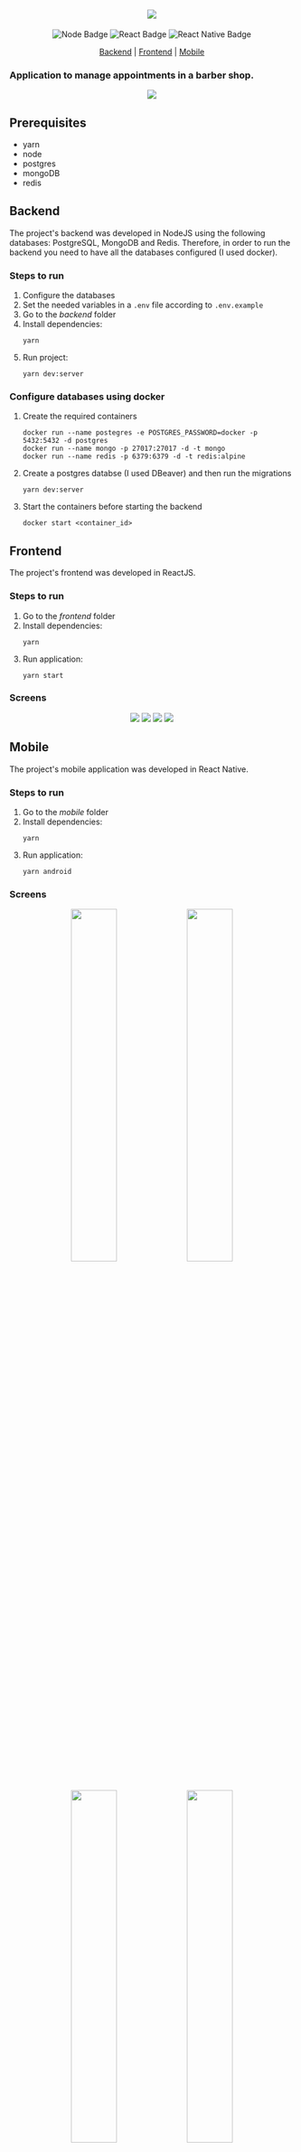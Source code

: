 <h1 align="center"><img src=".github/logo.svg"/></h1>

<div align="center">

   ![Node Badge](https://img.shields.io/badge/-Node.js-4d8939) ![React Badge](https://img.shields.io/badge/-React.js-7bdcfe) ![React Native Badge](https://img.shields.io/badge/-React_Native-7bdcfe)

   [Backend](#Backend) | [Frontend](#Frontend) | [Mobile](#Mobile)

</div>

<h3>
    Application to manage appointments in a barber shop.
</h3>

<p align="center">
    <img src=".github/demo.gif">
</p>

## Prerequisites

- yarn
- node
- postgres
- mongoDB
- redis

## Backend

The project's backend was developed in NodeJS using the following databases: PostgreSQL, MongoDB and Redis. Therefore, in order to run the backend you need to have all the databases configured (I used docker).

### Steps to run

1. Configure the databases
2. Set the needed variables in a `.env` file according to `.env.example`
3. Go to the *backend* folder
4. Install dependencies:
    ```
    yarn
    ```
5. Run project: 
    ```
    yarn dev:server
    ```

### Configure databases using docker

1. Create the required containers
    ```
    docker run --name postegres -e POSTGRES_PASSWORD=docker -p 5432:5432 -d postgres
    docker run --name mongo -p 27017:27017 -d -t mongo
    docker run --name redis -p 6379:6379 -d -t redis:alpine
    ```
2. Create a postgres databse (I used DBeaver) and then run the migrations
    ```
    yarn dev:server
    ```
3. Start the containers before starting the backend
    ```
    docker start <container_id>
    ```

## Frontend

The project's frontend was developed in ReactJS.

### Steps to run

1. Go to the *frontend* folder
2. Install dependencies:
    ```
    yarn
    ```
3. Run application: 
    ```
    yarn start
    ```

### Screens

<p align="center">
    <img src=".github/web-sign-in.png">
    <img src=".github/web-sign-up.png">
    <img src=".github/web-dashboard.png">
    <img src=".github/web-profile.png">
</p>

## Mobile

The project's mobile application was developed in React Native.

### Steps to run

1. Go to the *mobile* folder
2. Install dependencies:
    ```
    yarn
    ```
3. Run application: 
    ```
    yarn android
    ```

### Screens

<p align="center">
    <img src=".github/mobile-sign-in.png" width="40%" height="40%">
    <img src=".github/mobile-sign-up.png" width="40%" height="40%">
    <img src=".github/mobile-dashboard.png" width="40%" height="40%">
    <img src=".github/mobile-profile.png" width="40%" height="40%">
    <img src=".github/mobile-create-appointment.png" width="40%" height="40%">
    <img src=".github/mobile-appointment-created.png" width="40%" height="40%">
</p>

<div align="center">
  <sub>This project was developed during the GoStack Bootcamp by
  <a href="https://rocketseat.com.br/">Rocketseat</a>
</div>

<div align="center">
  <sub>This project was creted using my
  <a href="https://github.com/tatianalopes/web-project-template">Web project template</a>
</div>

<div align="center">
  <sub>Avatar default icon made by <a href="https://www.flaticon.com/authors/smashicons" title="Smashicons">Smashicons</a> from <a href="https://www.flaticon.com/" title="Flaticon">www.flaticon.com</a>
</div>